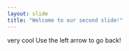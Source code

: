 ```yaml
---
layout: slide
title: "Welcome to our second slide!"
---
```

very cool
Use the left arrow to go back!
